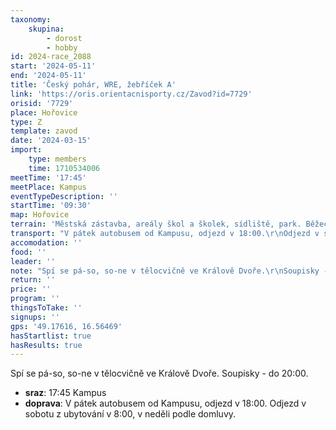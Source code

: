 ```yaml
---
taxonomy:
    skupina:
        - dorost
        - hobby
id: 2024-race_2088
start: '2024-05-11'
end: '2024-05-11'
title: 'Český pohár, WRE, žebříček A'
link: 'https://oris.orientacnisporty.cz/Zavod?id=7729'
orisid: '7729'
place: Hořovice
type: Z
template: zavod
date: '2024-03-15'
import:
    type: members
    time: 1710534006
meetTime: '17:45'
meetPlace: Kampus
eventTypeDescription: ''
startTime: '09:30'
map: Hořovice
terrain: 'Městská zástavba, areály škol a školek, sídliště, park. Běžecký podklad: asfalt, trávník.'
transport: "V pátek autobusem od Kampusu, odjezd v 18:00.\r\nOdjezd v sobotu z ubytování v 8:00, v neděli podle domluvy."
accomodation: ''
food: ''
leader: ''
note: "Spí se pá-so, so-ne v tělocvičně ve Králově Dvoře.\r\nSoupisky - do 20:00."
return: ''
price: ''
program: ''
thingsToTake: ''
signups: ''
gps: '49.17616, 16.56469'
hasStartlist: true
hasResults: true
---
```


Spí se pá-so, so-ne v tělocvičně ve Králově Dvoře.
Soupisky - do 20:00.
* **sraz**: 17:45 Kampus
* **doprava**: V pátek autobusem od Kampusu, odjezd v 18:00.
Odjezd v sobotu z ubytování v 8:00, v neděli podle domluvy.
